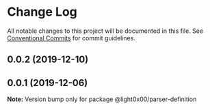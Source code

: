 # Change Log

All notable changes to this project will be documented in this file.
See [Conventional Commits](https://conventionalcommits.org) for commit guidelines.

## 0.0.2 (2019-12-10)



## 0.0.1 (2019-12-06)

**Note:** Version bump only for package @light0x00/parser-definition
